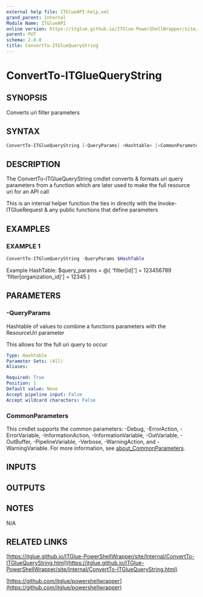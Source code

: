 ```yaml
---
external help file: ITGlueAPI-help.xml
grand_parent: Internal
Module Name: ITGlueAPI
online version: https://itglue.github.io/ITGlue-PowerShellWrapper/site/Internal/ConvertTo-ITGlueQueryString.html
parent: PUT
schema: 2.0.0
title: ConvertTo-ITGlueQueryString
---
```


# ConvertTo-ITGlueQueryString

## SYNOPSIS
Converts uri filter parameters

## SYNTAX

```powershell
ConvertTo-ITGlueQueryString [-QueryParams] <Hashtable> [<CommonParameters>]
```

## DESCRIPTION
The ConvertTo-ITGlueQueryString cmdlet converts & formats uri query parameters
from a function which are later used to make the full resource uri for
an API call

This is an internal helper function the ties in directly with the
Invoke-ITGlueRequest & any public functions that define parameters

## EXAMPLES

### EXAMPLE 1
```powershell
ConvertTo-ITGlueQueryString -QueryParams $HashTable
```

Example HashTable:
    $query_params = @{
        'filter\[id\]'\]               = 123456789
        'filter\[organization_id\]'\]  = 12345
    }

## PARAMETERS

### -QueryParams
Hashtable of values to combine a functions parameters with
the ResourceUri parameter

This allows for the full uri query to occur

```yaml
Type: Hashtable
Parameter Sets: (All)
Aliases:

Required: True
Position: 1
Default value: None
Accept pipeline input: False
Accept wildcard characters: False
```

### CommonParameters
This cmdlet supports the common parameters: -Debug, -ErrorAction, -ErrorVariable, -InformationAction, -InformationVariable, -OutVariable, -OutBuffer, -PipelineVariable, -Verbose, -WarningAction, and -WarningVariable. For more information, see [about_CommonParameters](http://go.microsoft.com/fwlink/?LinkID=113216).

## INPUTS

## OUTPUTS

## NOTES
N/A

## RELATED LINKS

[https://itglue.github.io/ITGlue-PowerShellWrapper/site/Internal/ConvertTo-ITGlueQueryString.html](https://itglue.github.io/ITGlue-PowerShellWrapper/site/Internal/ConvertTo-ITGlueQueryString.html)

[https://github.com/itglue/powershellwrapper](https://github.com/itglue/powershellwrapper)

